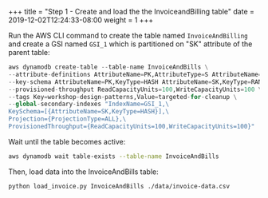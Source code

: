 +++
title = "Step 1 - Create and load the the InvoiceandBilling table"
date = 2019-12-02T12:24:33-08:00
weight = 1
+++


Run the AWS CLI command to create the table named `InvoiceAndBilling` and create a GSI named `GSI_1` which is partitioned on "SK" attribute of the parent table:
```py
aws dynamodb create-table --table-name InvoiceAndBills \
--attribute-definitions AttributeName=PK,AttributeType=S AttributeName=SK,AttributeType=S \
--key-schema AttributeName=PK,KeyType=HASH AttributeName=SK,KeyType=RANGE \
--provisioned-throughput ReadCapacityUnits=100,WriteCapacityUnits=100 \
--tags Key=workshop-design-patterns,Value=targeted-for-cleanup \
--global-secondary-indexes "IndexName=GSI_1,\
KeySchema=[{AttributeName=SK,KeyType=HASH}],\
Projection={ProjectionType=ALL},\
ProvisionedThroughput={ReadCapacityUnits=100,WriteCapacityUnits=100}"
```
Wait until the table becomes active:
```bash
aws dynamodb wait table-exists --table-name InvoiceAndBills
```

Then, load data into the InvoiceAndBills table:
```bash
python load_invoice.py InvoiceAndBills ./data/invoice-data.csv
```
